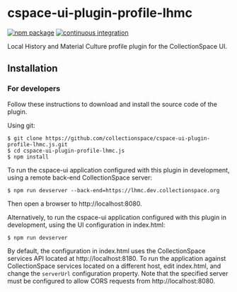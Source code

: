 # cspace-ui-plugin-profile-lhmc

[![npm package](https://img.shields.io/npm/v/cspace-ui-plugin-profile-lhmc.svg)](https://www.npmjs.com/package/cspace-ui-plugin-profile-lhmc)
[![continuous integration](https://github.com/collectionspace/cspace-ui-plugin-profile-lhmc.js/actions/workflows/ci-js.yml/badge.svg?branch=master&event=push)](https://github.com/collectionspace/cspace-ui-plugin-profile-lhmc.js/actions/workflows/ci-js.yml)

Local History and Material Culture profile plugin for the CollectionSpace UI.

## Installation

### For developers

Follow these instructions to download and install the source code of the plugin.

Using git:

```
$ git clone https://github.com/collectionspace/cspace-ui-plugin-profile-lhmc.js.git
$ cd cspace-ui-plugin-profile-lhmc.js
$ npm install
```

To run the cspace-ui application configured with this plugin in development, using a remote
back-end CollectionSpace server:

```
$ npm run devserver --back-end=https://lhmc.dev.collectionspace.org
```

Then open a browser to http://localhost:8080.

Alternatively, to run the cspace-ui application configured with this plugin in development, using
the UI configuration in index.html:

```
$ npm run devserver
```

By default, the configuration in index.html uses the CollectionSpace services API located at
http://localhost:8180. To run the application against CollectionSpace services located on a
different host, edit index.html, and change the `serverUrl` configuration property. Note that the
specified server must be configured to allow CORS requests from http://localhost:8080.
